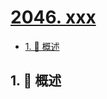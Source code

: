# [2046. xxx](https://github.com/Tdahuyou/TNotes.leetcode/tree/main/notes/2046.%20xxx)

<!-- region:toc -->

- [1. 📝 概述](#1--概述)

<!-- endregion:toc -->

## 1. 📝 概述
